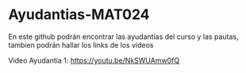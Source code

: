 # Ayudantias-MAT024
En este github podrán encontrar las ayudantías del curso y las pautas, tambien podrán hallar los links de los videos

Video Ayudantía 1: https://youtu.be/NkSWUAmw0fQ
